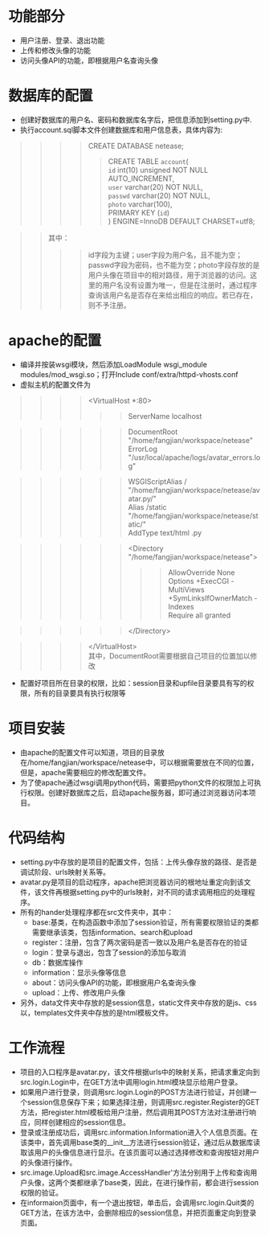 功能部分
========
* 用户注册、登录、退出功能
* 上传和修改头像的功能
* 访问头像API的功能，即根据用户名查询头像

数据库的配置
============
* 创建好数据库的用户名、密码和数据库名字后，把信息添加到setting.py中.
* 执行account.sql脚本文件创建数据库和用户信息表，具体内容为:

>>>>CREATE DATABASE netease;<br/>
>>>>> CREATE TABLE `account`( <br/>
>>>>>`id` int(10) unsigned NOT NULL AUTO_INCREMENT,<br/>
>>>>>`user` varchar(20) NOT NULL, <br/>
>>>>>`passwd` varchar(20) NOT NULL,<br/>
>>>>>`photo` varchar(100),<br/>
>>>>>PRIMARY KEY (`id`)<br/>
>>>>>) ENGINE=InnoDB DEFAULT CHARSET=utf8;<br/>

>>其中：<br/>
>>>>id字段为主键；user字段为用户名，且不能为空；passwd字段为密码，也不能为空；photo字段存放的是用户头像在项目中的相对路径，用于浏览器的访问。这里的用户名没有设置为唯一，但是在注册时，通过程序查询该用户名是否存在来给出相应的响应。若已存在，则不予注册。

apache的配置
============
* 编译并按装wsgi模块，然后添加LoadModule wsgi_module modules/mod_wsgi.so；打开Include conf/extra/httpd-vhosts.conf
* 虚拟主机的配置文件为

>>>> \<VirtualHost *:80\><br/>
>>>>>> ServerName localhost<br/>

>>>>>> DocumentRoot "/home/fangjian/workspace/netease"<br/>
>>>>>> ErrorLog "/usr/local/apache/logs/avatar_errors.log"<br/>


>>>>>> WSGIScriptAlias /  "/home/fangjian/workspace/netease/avatar.py/"<br/>
>>>>>> Alias /static "/home/fangjian/workspace/netease/static/"<br/>
>>>>>> AddType text/html .py<br/>

>>>>>> \<Directory "/home/fangjian/workspace/netease"\><br/>
>>>>>>>> AllowOverride None<br/>
>>>>>>>> Options +ExecCGI -MultiViews +SymLinksIfOwnerMatch -Indexes<br/>
>>>>>>>> Require all granted<br/>

>>>>>> \</Directory\><br/>

>>>> \</VirtualHost\><br/>
>>>>其中，DocumentRoot需要根据自己项目的位置加以修改<br/>

* 配置好项目所在目录的权限，比如：session目录和upfile目录要具有写的权限，所有的目录要具有执行权限等	

项目安装
=======
* 由apache的配置文件可以知道，项目的目录放在/home/fangjian/workspace/netease中，可以根据需要放在不同的位置，但是，apache需要相应的修改配置文件。
* 为了使apache通过wsgi调用python代码，需要把python文件的权限加上可执行权限。创建好数据库之后，启动apache服务器，即可通过浏览器访问本项目。
    
代码结构
========
* setting.py中存放的是项目的配置文件，包括：上传头像存放的路径、是否是调试阶段、urls映射关系等。
* avatar.py是项目的启动程序，apache把浏览器访问的根地址重定向到该文件，该文件再根据setting.py中的urls映射，对不同的请求调用相应的处理程序。
* 所有的hander处理程序都在src文件夹中，其中：<br />
    * base:基类，在构造函数中添加了session验证，所有需要权限验证的类都需要继承该类，包括information、search和upload
    * register：注册，包含了两次密码是否一致以及用户名是否存在的验证
    * login：登录与退出，包含了session的添加与取消
    * db：数据库操作
    * information：显示头像等信息
    * about：访问头像API的功能，即根据用户名查询头像
    * upload：上传、修改用户头像
* 另外，data文件夹中存放的是session信息，static文件夹中存放的是js、css以，templates文件夹中存放的是html模板文件。

工作流程
=======
* 项目的入口程序是avatar.py，该文件根据urls中的映射关系，把请求重定向到src.login.Login中，在GET方法中调用login.html模块显示给用户登录。
* 如果用户进行登录，则调用src.login.Login的POST方法进行验证，并创建一个session信息保存下来；如果选择注册，则调用src.register.Register的GET方法，把register.html模板给用户注册，然后调用其POST方法对注册进行响应，同样创建相应的session信息。
* 登录或注册成功后，调用src.information.Information进入个人信息页面。在该类中，首先调用base类的__init__方法进行session验证，通过后从数据库读取该用户的头像信息进行显示。在该页面可以通过选择修改和查询按钮对用户的头像进行操作。
* src.image.Upload和src.image.AccessHandler'方法分别用于上传和查询用户头像，这两个类都继承了base类，因此，在进行操作前，都会进行session权限的验证。
* 在informaion页面中，有一个退出按钮，单击后，会调用src.login.Quit类的GET方法，在该方法中，会删除相应的session信息，并把页面重定向到登录页面。
